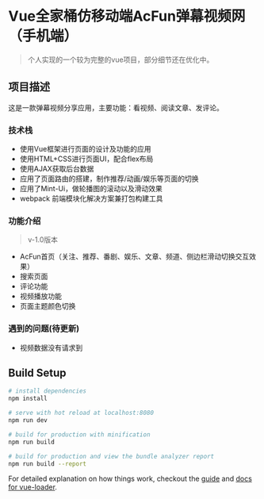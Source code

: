 # Vue全家桶仿移动端AcFun弹幕视频网（手机端）

> 个人实现的一个较为完整的vue项目，部分细节还在优化中。

## 项目描述

这是一款弹幕视频分享应用，主要功能：看视频、阅读文章、发评论。

### 技术栈

- 使用Vue框架进行页面的设计及功能的应用
- 使用HTML+CSS进行页面UI，配合flex布局
- 使用AJAX获取后台数据          
- 应用了页面路由的搭建，制作推荐/动画/娱乐等页面的切换
- 应用了Mint-Ui，做轮播图的滚动以及滑动效果
- webpack 前端模块化解决方案兼打包构建工具

### 功能介绍
> v-1.0版本

- AcFun首页（关注、推荐、番剧、娱乐、文章、频道、侧边栏滑动切换交互效果）
- 搜索页面
- 评论功能
- 视频播放功能
- 页面主题颜色切换

### 遇到的问题(待更新)


- 视频数据没有请求到


## Build Setup

``` bash
# install dependencies
npm install

# serve with hot reload at localhost:8080
npm run dev

# build for production with minification
npm run build

# build for production and view the bundle analyzer report
npm run build --report
```

For detailed explanation on how things work, checkout the [guide](http://vuejs-templates.github.io/webpack/) and [docs for vue-loader](http://vuejs.github.io/vue-loader).
